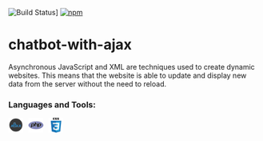 ![Build Status](https://github.com/ajaxorg/ace/workflows/CI/badge.svg)]
[![npm](https://img.shields.io/npm/v/ace-builds.svg)](https://www.npmjs.com/package/ace-builds)
# chatbot-with-ajax

Asynchronous JavaScript and XML are techniques used to create dynamic websites. This means that the website is able to update and display new data from the server without the need to reload.


### Languages and Tools:

<img align="left" alt="AJAX" width="30px" src="https://raw.githubusercontent.com/github/explore/8be26d91eb231fec0b8856359979ac09f27173fd/topics/ajax/ajax.png" style="padding-right:10px;" />
<img align="left" alt="PHP" width="30px" src="https://raw.githubusercontent.com/github/explore/ccc16358ac4530c6a69b1b80c7223cd2744dea83/topics/php/php.png" style="padding-right:10px;" />
<img align="left" alt="CSS" width="30px" src="https://raw.githubusercontent.com/github/explore/80688e429a7d4ef2fca1e82350fe8e3517d3494d/topics/css/css.png" style="padding-right:10px;" />

